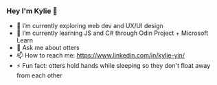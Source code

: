 ### Hey I'm Kylie 👋

- 🔭 I’m currently exploring web dev and UX/UI design
- 🌱 I’m currently learning JS and C# through Odin Project + Microsoft Learn
- 💬 Ask me about otters
- 📫 How to reach me: https://www.linkedin.com/in/kylie-yin/
- ⚡ Fun fact: otters hold hands while sleeping so they don't float away from each other

